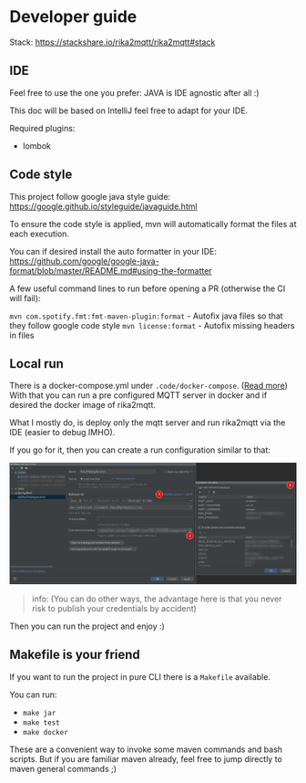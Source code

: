 # Developer guide

Stack: https://stackshare.io/rika2mqtt/rika2mqtt#stack

## IDE

Feel free to use the one you prefer: JAVA is IDE agnostic after all :)

This doc will be based on IntelliJ feel free to adapt for your IDE.

Required plugins:

* lombok

## Code style

This project follow google java style guide: https://google.github.io/styleguide/javaguide.html

To ensure the code style is applied, mvn will automatically format the files at each execution.

You can if desired install the auto formatter in your IDE: https://github.com/google/google-java-format/blob/master/README.md#using-the-formatter

A few useful command lines to run before opening a PR (otherwise the CI will fail):

`mvn com.spotify.fmt:fmt-maven-plugin:format` - Autofix java files so that they follow google code style
`mvn license:format` - Autofix missing headers in files

## Local run

There is a docker-compose.yml
under `.code/docker-compose`. ([Read more](.code/docker-compose/README.md))
With that you can run a pre configured MQTT server in docker and if desired the docker image of
rika2mqtt.

What I mostly do, is deploy only the mqtt server and run rika2mqtt via the IDE (easier to debug
IMHO).

If you go for it, then you can create a run configuration similar to that:

![IntelliJ configuration screenshot](./.doc/intellij-local-run-configuration.png)

> info:
> (You can do other ways, the advantage here is that you never risk to publish your credentials by
> accident)

Then you can run the project and enjoy :)

## Makefile is your friend

If you want to run the project in pure CLI there is a `Makefile` available.

You can run:

* `make jar`
* `make test`
* `make docker`

These are a convenient way to invoke some maven commands and bash scripts. But if you are familiar
maven already, feel free to jump directly to maven general commands ;)
